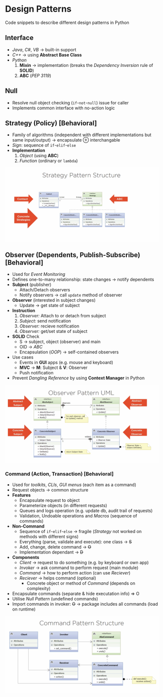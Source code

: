 # Design Patterns

Code snippets to describe different design patterns in Python

## Interface

- *Java*, *C#*, *VB* &rarr; built-in support
- *C++* &rarr; using **Abstract Base Class**
- *Python*
    1. **Mixin** &rarr; implementation (breaks the *Dependency Inversion* rule of **SOLID**)
    2. **ABC** (*PEP 3119*)

## Null

- Resolve null object checking (`if`-`not`-`null`) issue for caller
- Implements common interface with no-action logic

## Strategy (Policy) [Behavioral]

- Family of algorithms (independent with different implementations but same input/output) &rarr; encapsulate &oplus; interchangable
- *Sign*: sequence of `if`-`elif`-`else`
- **Implementation**
  1. *Object* (using **ABC**)
  2. *Function* (ordinary or `lambda`)

![Strategy Pattern](/assets/strategy.png)

## Observer (Dependents, Publish-Subscribe) [Behavioral]

- Used for *Event Monitoring*
- Defines one-to-many relationship: state changes &rarr; notify dependents
- **Subject** (publisher)
  - Attach/Detach observers
  - Notify observers &rarr; call `update` method of observer
- **Observer** (interested in subject changes)
  - Update &rarr; get state of subject
- **Instruction**
  1. *Observer:* Attach to or detach from subject
  2. *Subject:* send notification
  3. *Observer:* recieve notification
  4. *Observer:* get/set state of subject
- **SOLID** Check
  - S &rarr; subject, object (observer) and main
  - OID &rarr; *ABC*
  - Encapsulation (*OOP*) &rarr; self-contained observers
- Use cases
  - Events in **GUI** apps (e.g. mouse and keyboard)
  - **MVC** &rarr; **M**: Subject & **V**: Observer
  - Push notification
- Prevent *Dangling Reference* by using **Context Manager** in Python

![Observer Pattern](/assets/observer.png)

### Command (Action, Transaction) [Behavioral]

- Used for *toolkits*, *CLIs*, *GUI menus* (each item as a command)
- Request objects &rarr; common structure
- **Features**
  - Encapsulate request to object
  - Parameterize objects (in different requests)
  - Queues and logs operation (e.g. update db, audit trail of requests)
  - Validation, Undoable operations and *Macros* (sequence of commands)
- **Non-Command**
  - Sequence of `if`-`elif`-`else` &rarr; fragile (*Strategy* not worked on methods with different signs)
  - Everything (parse, validate and execute): one class &rarr; ~~S~~
  - Add, change, delete command &rarr; ~~O~~
  - Implementation dependant &rarr; ~~D~~
- **Components**
  - *Client* &rarr; request to do something (e.g. by keyboard or own app)
  - *Invoker* &rarr; ask command to perform request (main module)
  - *Command* &rarr; how to perform action (can use *Reciever*)
  - *Reciever* &rarr; helps command (optional)
    - Concrete object or method of *Command* (depends on complexity)
- Encapsulate commands (separate & hide executation info) &rArr; O
- Utilise *Null Pattern* (undefined commands)
- Import commands in invoker: ~~O~~ &rarr; package includes all commands (load on runtime)

![Command Pattern](/assets/command.png)
